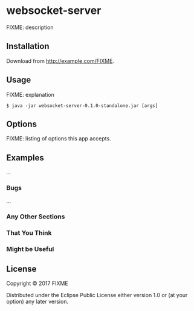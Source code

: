 # websocket-server

FIXME: description

## Installation

Download from http://example.com/FIXME.

## Usage

FIXME: explanation

    $ java -jar websocket-server-0.1.0-standalone.jar [args]

## Options

FIXME: listing of options this app accepts.

## Examples

...

### Bugs

...

### Any Other Sections
### That You Think
### Might be Useful

## License

Copyright © 2017 FIXME

Distributed under the Eclipse Public License either version 1.0 or (at
your option) any later version.

